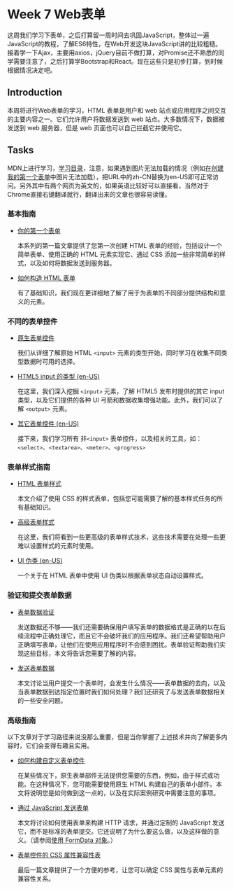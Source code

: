 # Week 7 Web表单

这周我们学习下表单，之后打算留一周时间去巩固JavaScript，整体过一遍JavaScript的教程，了解ES6特性，在Web开发这块JavaScript讲的比较粗糙。接着学一下Ajax，主要用axios，jQuery目前不做打算，对Promise还不熟悉的同学需要注意了，之后打算学Bootstrap和React。现在这些只是初步打算，到时候根据情况决定吧。

## Introduction

本周将进行Web表单的学习，HTML 表单是用户和 web 站点或应用程序之间交互的主要内容之一。它们允许用户将数据发送到 web 站点。大多数情况下，数据被发送到 web 服务器，但是 web 页面也可以自己拦截它并使用它。

## Tasks

MDN上进行学习，[学习目录](https://developer.mozilla.org/zh-CN/docs/Learn/Forms)，注意，如果遇到图片无法加载的情况（例如[在创建我的第一个表单](https://developer.mozilla.org/zh-CN/docs/Learn/Forms/Your_first_form)中图片无法加载），把URL中的zh-CN替换为en-US即可正常访问。另外其中有两个网页为英文的，如果英语比较好可以直接看，当然对于Chrome直接右键翻译就行，翻译出来的文章也很容易读懂。

### 基本指南

- [你的第一个表单](https://developer.mozilla.org/zh-CN/docs/Learn/Forms/Your_first_form)

  本系列的第一篇文章提供了您第一次创建 HTML 表单的经验，包括设计一个简单表单、使用正确的 HTML 元素实现它、通过 CSS 添加一些非常简单的样式，以及如何将数据发送到服务器。

- [如何构造 HTML 表单](https://developer.mozilla.org/zh-CN/docs/Learn/Forms/How_to_structure_a_web_form)

  有了基础知识，我们现在更详细地了解了用于为表单的不同部分提供结构和意义的元素。

### 不同的表单控件

- [原生表单控件](https://developer.mozilla.org/zh-CN/docs/Learn/Forms/Basic_native_form_controls)

  我们从详细了解原始 HTML `<input>` 元素的类型开始，同时学习在收集不同类型数据时可用的选择。

- [HTML5 input 的类型 (en-US)](https://developer.mozilla.org/en-US/docs/Learn/Forms/HTML5_input_types)

  在这里，我们深入挖掘 `<input>` 元素，了解 HTML5 发布时提供的其它 input 类型，以及它们提供的各种 UI 弓箭和数据收集增强功能。此外，我们可以了解 `<output>` 元素。

- [其它表单控件 (en-US)](https://developer.mozilla.org/en-US/docs/Learn/Forms/Other_form_controls)

  接下来，我们学习所有 非`<input>` 表单控件，以及相关的工具，如：`<select>`、`<textarea>`、`<meter>`、`<progress>`

### 表单样式指南

- [HTML 表单样式](https://developer.mozilla.org/zh-CN/docs/Learn/Forms/Styling_web_forms)

  本文介绍了使用 CSS 的样式表单，包括您可能需要了解的基本样式任务的所有基础知识。

- [高级表单样式](https://developer.mozilla.org/zh-CN/docs/Learn/Forms/Advanced_form_styling)

  在这里，我们将看到一些更高级的表单样式技术，这些技术需要在处理一些更难以设置样式的元素时使用。

- [UI 伪类 (en-US)](https://developer.mozilla.org/en-US/docs/Learn/Forms/UI_pseudo-classes)

  一个关于在 HTML 表单中使用 UI 伪类以根据表单状态自动设置样式。

### 验证和提交表单数据

- [表单数据验证](https://developer.mozilla.org/zh-CN/docs/Learn/Forms/Form_validation)

  发送数据还不够——我们还需要确保用户填写表单的数据格式是正确的以在后续流程中正确处理它，而且它不会破坏我们的应用程序。我们还希望帮助用户正确填写表单，让他们在使用应用程序时不会感到困扰。表单验证帮助我们实现这些目标，本文将告诉您需要了解的内容。

- [发送表单数据](https://developer.mozilla.org/zh-CN/docs/Learn/Forms/Sending_and_retrieving_form_data)

  本文讨论当用户提交一个表单时，会发生什么情况——表单数据的去向，以及当表单数据到达指定位置时我们如何处理？我们还研究了与发送表单数据相关的一些安全问题。

### 高级指南

以下文章对于学习路径来说没那么重要，但是当你掌握了上述技术并向了解更多内容时，它们会变得有趣且实用。

- [如何构建自定义表单控件](https://developer.mozilla.org/zh-CN/docs/Learn/Forms/How_to_build_custom_form_controls)

  在某些情况下，原生表单部件无法提供您需要的东西，例如，由于样式或功能。在这种情况下，您可能需要使用原生 HTML 构建自己的表单小部件。本文将说明您是如何做到这一点的，以及在实际案例研究中需要注意的事项。

- [通过 JavaScript 发送表单](https://developer.mozilla.org/zh-CN/docs/Learn/Forms/Sending_forms_through_JavaScript)

  本文将讨论如何使用表单来构建 HTTP 请求，并通过定制的 JavaScript 发送它，而不是标准的表单提交。它还说明了为什么要这么做，以及这样做的意义。（请参阅[使用 FormData 对象](https://developer.mozilla.org/zh-CN/docs/Web/API/FormData/Using_FormData_Objects)。）

- [表单控件的 CSS 属性兼容性表](https://developer.mozilla.org/zh-CN/docs/Learn/Forms/Property_compatibility_table_for_form_controls)

  最后一篇文章提供了一个方便的参考，让您可以确定 CSS 属性与表单元素的兼容性关系。